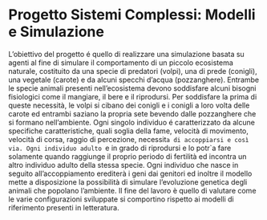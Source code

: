 # Progetto Sistemi Complessi: Modelli e Simulazione
L’obiettivo del progetto é quello di realizzare una simulazione basata su agenti al fine di simulare il comportamento di un piccolo ecosistema naturale, costituito
da una specie di predatori (volpi), una di prede (conigli), una vegetale (carote) e da alcuni specchi d’acqua (pozzanghere). Entrambe le specie animali presenti
nell’ecosistema devono soddisfare alcuni bisogni fisiologici come il mangiare, il bere e il riprodursi. Per soddisfare la prima di queste necessità, le volpi si cibano
dei conigli e i conigli a loro volta delle carote ed entrambi saziano la propria sete bevendo dalle pozzanghere che si formano nell’ambiente. Ogni singolo individuo é
caratterizzato da alcune specifiche caratteristiche, quali soglia della fame, velocità di movimento, velocità di corsa, raggio di percezione, necessit`a di accoppiarsi e così via. Ogni individuo adulto `e in grado di riprodursi e lo potr`a fare solamente quando raggiunge il proprio periodo di fertilità ed incontra un altro individuo adulto della stessa specie. Ogni individuo che nasce in seguito all’accoppiamento erediterà i geni dai genitori ed inoltre il modello mette a disposizione la possibilità di simulare l’evoluzione genetica degli animali che popolano l’ambiente. Il fine del lavoro è quello di valutare come le varie configurazioni sviluppate si comportino rispetto ai modelli di riferimento presenti in letteratura.
